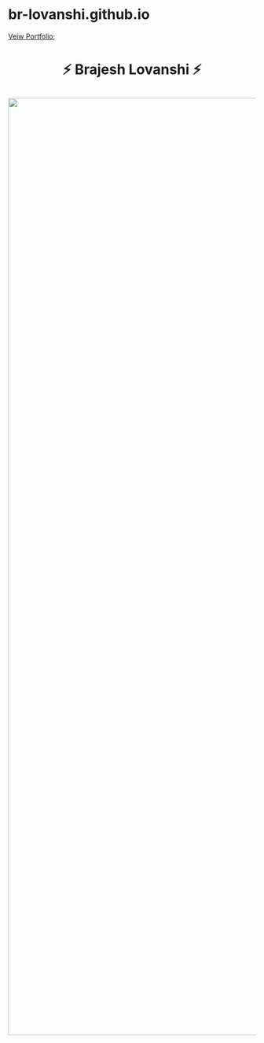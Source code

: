 # br-lovanshi.github.io
[Veiw Portfolio](https://br-lovanshi.github.io/);

<h1 align="center"> ⚡️ Brajesh Lovanshi ⚡️</h1>

<h2 align="center">
  <img src="assets/protfolio.gif" alt="Brajesh Lovanshi" width="1905px" />
</h2>
